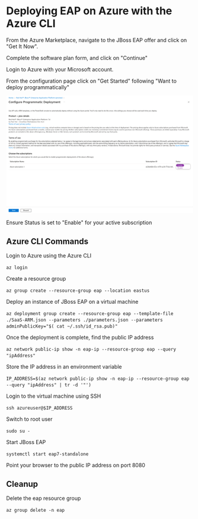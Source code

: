 # Deploying EAP on Azure with the Azure CLI

From the Azure Marketplace, navigate to the JBoss EAP offer and click on "Get It Now".

Complete the software plan form, and click on "Continue"

Login to Azure with your Microsoft account.

From the configuration page click on "Get Started" following "Want to deploy programmatically" 

![Programmatic page](assets/programmatic.png "Programmatic page")

Ensure Status is set to "Enable" for your active subscription

## Azure CLI Commands

Login to Azure using the Azure CLI

`az login`

Create a resource group

`az group create --resource-group eap --location eastus`


Deploy an instance of JBoss EAP on a virtual machine

`az deployment group create --resource-group eap --template-file ./SaaS-ARM.json --parameters ./parameters.json --parameters adminPublicKey="$( cat ~/.ssh/id_rsa.pub)"`

Once the deployment is complete, find the public IP address

`az network public-ip show -n eap-ip --resource-group eap --query "ipAddress"`

Store the IP address in an environment variable

`IP_ADDRESS=$(az network public-ip show -n eap-ip --resource-group eap --query "ipAddress" | tr -d '"')`

Login to the virtual machine using SSH

`ssh azureuser@$IP_ADDRESS`

Switch to root user

`sudo su -`

Start JBoss EAP

`systemctl start eap7-standalone`

Point your browser to the public IP address on port 8080

## Cleanup

Delete the eap resource group

`az group delete -n eap`